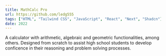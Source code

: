 ```yaml
---
title: MathCalc Pro
url: https://github.com/ledg555
tags: ["HTML", "Tailwind CSS", "JavaScript", "React", "Next", "Shadcn"]
date: 2022
---
```


A calculator with arithmetic, algebraic and geometric functionalities, among others. Designed from scratch to assist high school students to develop conficence in their reasoning and problem solving processes.
